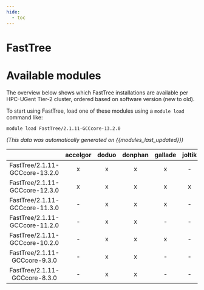 ```yaml
---
hide:
  - toc
---
```


FastTree
========

# Available modules


The overview below shows which FastTree installations are available per HPC-UGent Tier-2 cluster, ordered based on software version (new to old).

To start using FastTree, load one of these modules using a `module load` command like:

```shell
module load FastTree/2.1.11-GCCcore-13.2.0
```

*(This data was automatically generated on {{modules_last_updated}})*  

| |accelgor|doduo|donphan|gallade|joltik|shinx|skitty|
| :---: | :---: | :---: | :---: | :---: | :---: | :---: | :---: |
|FastTree/2.1.11-GCCcore-13.2.0|x|x|x|x|-|x|x|
|FastTree/2.1.11-GCCcore-12.3.0|x|x|x|x|x|x|x|
|FastTree/2.1.11-GCCcore-11.3.0|-|x|x|x|-|-|-|
|FastTree/2.1.11-GCCcore-11.2.0|-|x|x|-|-|-|-|
|FastTree/2.1.11-GCCcore-10.2.0|-|x|x|x|-|-|-|
|FastTree/2.1.11-GCCcore-9.3.0|-|x|x|-|-|-|-|
|FastTree/2.1.11-GCCcore-8.3.0|-|x|x|-|-|-|-|
